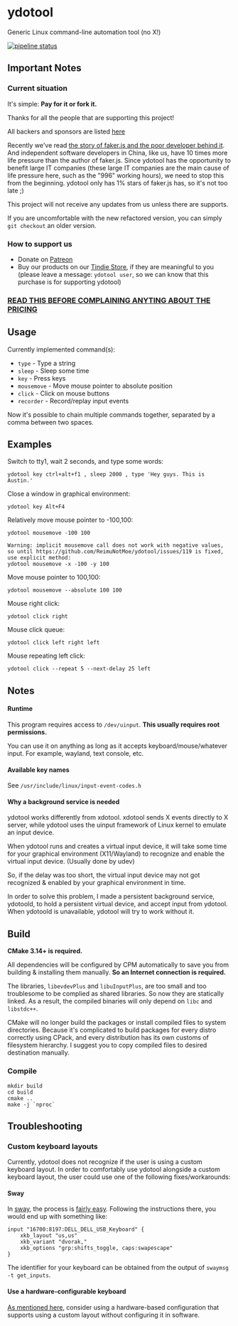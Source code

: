 # ydotool
Generic Linux command-line automation tool (no X!)

[![pipeline status](https://gitlab.com/ReimuNotMoe/ydotool/badges/master/pipeline.svg)](https://gitlab.com/ReimuNotMoe/ydotool/pipelines)

## Important Notes
### Current situation
It's simple: **Pay for it or fork it.**

Thanks for all the people that are supporting this project!

All backers and sponsors are listed [here](https://github.com/TheNeuronProject/BACKERS/blob/main/README.md)

Recently we've read [the story of faker.js and the poor developer behind it](https://github.com/Marak/faker.js/issues/1046). And independent software developers in China, like us, have 10 times more life pressure than the author of faker.js. Since ydotool has the opportunity to benefit large IT companies (these large IT companies are the main cause of life pressure here, such as the "996" working hours), we need to stop this from the beginning. ydotool only has 1% stars of faker.js has, so it's not too late ;)

This project will not receive any updates from us unless there are supports.

If you are uncomfortable with the new refactored version, you can simply `git checkout` an older version.

### How to support us
- Donate on [Patreon](https://www.patreon.com/classicoldsong)
- Buy our products on our [Tindie Store](https://www.tindie.com/stores/sudomaker/), if they are meaningful to you (please leave a message: `ydotool user`, so we can know that this purchase is for supporting ydotool)

### [READ THIS BEFORE COMPLAINING ANYTING ABOUT THE PRICING](https://christine.website/blog/open-source-broken-2021-12-11)

## Usage
Currently implemented command(s):
- `type` - Type a string
- `sleep` - Sleep some time
- `key` - Press keys
- `mousemove` - Move mouse pointer to absolute position
- `click` - Click on mouse buttons
- `recorder` - Record/replay input events

Now it's possible to chain multiple commands together, separated by a comma between two spaces.

## Examples
Switch to tty1, wait 2 seconds, and type some words:

    ydotool key ctrl+alt+f1 , sleep 2000 , type 'Hey guys. This is Austin.'

Close a window in graphical environment:

    ydotool key Alt+F4

Relatively move mouse pointer to -100,100:

    ydotool mousemove -100 100

    Warning: implicit mousemove call does not work with negative values, so until https://github.com/ReimuNotMoe/ydotool/issues/119 is fixed, use explicit method:
    ydotool mousemove -x -100 -y 100

Move mouse pointer to 100,100:

    ydotool mousemove --absolute 100 100

Mouse right click:

    ydotool click right

Mouse click queue:

    ydotool click left right left

Mouse repeating left click:

    ydotool click --repeat 5 --next-delay 25 left

## Notes
#### Runtime
This program requires access to `/dev/uinput`. **This usually requires root permissions.**

You can use it on anything as long as it accepts keyboard/mouse/whatever input. For example, wayland, text console, etc.

#### Available key names
See `/usr/include/linux/input-event-codes.h`

#### Why a background service is needed
ydotool works differently from xdotool. xdotool sends X events directly to X server, while ydotool uses the uinput framework of Linux kernel to emulate an input device.

When ydotool runs and creates a virtual input device, it will take some time for your graphical environment (X11/Wayland) to recognize and enable the virtual input device. (Usually done by udev)

So, if the delay was too short, the virtual input device may not got recognized & enabled by your graphical environment in time.

In order to solve this problem, I made a persistent background service, ydotoold, to hold a persistent virtual device, and accept input from ydotool. When ydotoold is unavailable, ydotool will try to work without it.

## Build
**CMake 3.14+ is required.**

All dependencies will be configured by CPM automatically to save you from building & installing them manually. **So an Internet connection is required.**

The libraries, `libevdevPlus` and `libuInputPlus`, are too small and too troublesome to be complied as shared libraries. So now they are statically linked. As a result, the compiled binaries will only depend on `libc` and `libstdc++`.

CMake will no longer build the packages or install compiled files to system directories. Because it's complicated to build packages for every distro correctly using CPack, and every distribution has its own customs of filesystem hierarchy. I suggest you to copy compiled files to desired destination manually.


### Compile

    mkdir build
    cd build
    cmake ..
    make -j `nproc`


## Troubleshooting
### Custom keyboard layouts
Currently, ydotool does not recognize if the user is using a custom keyboard layout. In order to comfortably use ydotool alongside a custom keyboard layout, the user could use one of the following fixes/workarounds:

#### Sway
In [sway](https://github.com/swaywm/sway), the process is [fairly easy](https://github.com/swaywm/sway/wiki#keyboard-layout). Following the instructions there, you would end up with something like:
```
input "16700:8197:DELL_DELL_USB_Keyboard" {
	xkb_layout "us,us"
	xkb_variant "dvorak,"
	xkb_options "grp:shifts_toggle, caps:swapescape"
}
```
The identifier for your keyboard can be obtained from the output of `swaymsg -t get_inputs`.

#### Use a hardware-configurable keyboard
[As mentioned here](https://github.com/ReimuNotMoe/ydotool/issues/43#issuecomment-605921288), consider using a hardware-based configuration that supports using a custom layout without configuring it in software.
